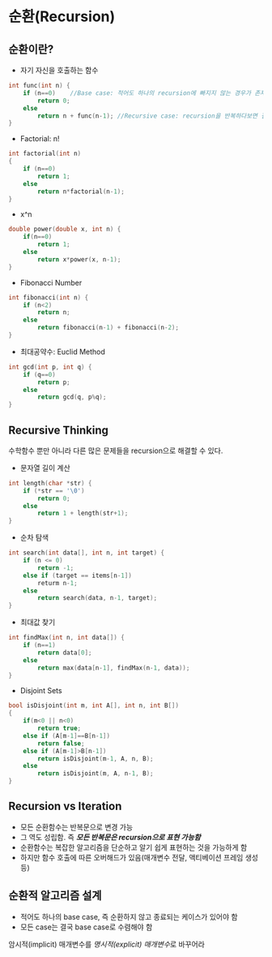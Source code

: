 # 순환(Recursion)

## 순환이란?
+ 자기 자신을 호출하는 함수

```c
int func(int n) {
    if (n==0)    //Base case: 적어도 하나의 recursion에 빠지지 않는 경우가 존재해야 한다.
        return 0;
    else
        return n + func(n-1); //Recursive case: recursion을 반복하다보면 결국 base case로 수렴해야 한다.
}
```

+ Factorial: n!
```c
int factorial(int n)
{
    if (n==0)
        return 1;
    else
        return n*factorial(n-1);
}
```

+ x^n
```c
double power(double x, int n) {
    if(n==0)
        return 1;
    else
        return x*power(x, n-1);
}
```

+ Fibonacci Number
```c
int fibonacci(int n) {
    if (n<2)
        return n;
    else
        return fibonacci(n-1) + fibonacci(n-2);
}
```

+ 최대공약수: Euclid Method
```c
int gcd(int p, int q) {
    if (q==0)
        return p;
    else
        return gcd(q, p%q);
}
```

## Recursive Thinking
수학함수 뿐만 아니라 다른 많은 문제들을 recursion으로 해결할 수 있다.
+ 문자열 길이 계산
```c
int length(char *str) {
    if (*str == '\0')
        return 0;
    else
        return 1 + length(str+1);
}
```

+ 순차 탐색
```c
int search(int data[], int n, int target) {
    if (n <= 0)
        return -1;
    else if (target == items[n-1])
        returm n-1;
    else
        return search(data, n-1, target);
}
```

+ 최대값 찾기
```c
int findMax(int n, int data[]) {
    if (n==1)
        return data[0];
    else
        return max(data[n-1], findMax(n-1, data));
}
```

+ Disjoint Sets
```c
bool isDisjoint(int m, int A[], int n, int B[])
{
    if(m<0 || n<0)
        return true;
    else if (A[m-1]==B[n-1])
        return false;
    else if (A[m-1]>B[n-1])
        return isDisjoint(m-1, A, n, B);
    else
        return isDisjoint(m, A, n-1, B);
}
```

## Recursion vs Iteration
+ 모든 순환함수는 반복문으로 변경 가능
+ 그 역도 성립함. 즉 ___모든 반복문은 recursion으로 표현 가능함___
+ 순환함수는 복잡한 알고리즘을 단순하고 알기 쉽게 표현하는 것을 가능하게 함
+ 하지만 함수 호출에 따른 오버해드가 있음(매개변수 전달, 액티베이션 프레임 생성 등)

## 순환적 알고리즘 설계
+ 적어도 하나의 base case, 즉 순환하지 않고 종료되는 케이스가 있어야 함
+ 모든 case는 결국 base case로 수렴해야 함

암시적(implicit) 매개변수를 *명시적(explicit) 매개변수*로 바꾸어라
